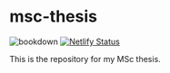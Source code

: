 # msc-thesis

![bookdown](https://github.com/mccarthy-m-g/msc-thesis/workflows/bookdown/badge.svg)
[![Netlify Status](https://api.netlify.com/api/v1/badges/9d0ae4ca-26ba-4892-ae7b-de7181b99e19/deploy-status)](https://app.netlify.com/sites/mccarthymg-msc-thesis/deploys)

This is the repository for my MSc thesis.
